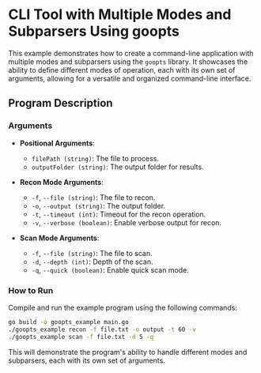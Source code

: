 # CLI Tool with Multiple Modes and Subparsers Using goopts

This example demonstrates how to create a command-line application with multiple modes and subparsers using the `goopts` library. It showcases the ability to define different modes of operation, each with its own set of arguments, allowing for a versatile and organized command-line interface.

## Program Description

### Arguments

- **Positional Arguments**:
  - `filePath (string)`: The file to process.
  - `outputFolder (string)`: The output folder for results.

- **Recon Mode Arguments**:
  - `-f`, `--file (string)`: The file to recon.
  - `-o`, `--output (string)`: The output folder.
  - `-t`, `--timeout (int)`: Timeout for the recon operation.
  - `-v`, `--verbose (boolean)`: Enable verbose output for recon.

- **Scan Mode Arguments**:
  - `-f`, `--file (string)`: The file to scan.
  - `-d`, `--depth (int)`: Depth of the scan.
  - `-q`, `--quick (boolean)`: Enable quick scan mode.

### How to Run

Compile and run the example program using the following commands:

```bash
go build -o goopts_example main.go
./goopts_example recon -f file.txt -o output -t 60 -v
./goopts_example scan -f file.txt -d 5 -q
```

This will demonstrate the program's ability to handle different modes and subparsers, each with its own set of arguments.